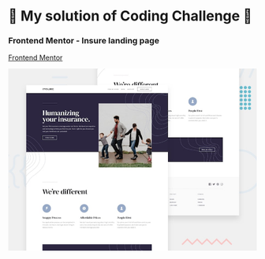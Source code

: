 # 🚀 My solution of Coding Challenge 🚀
### Frontend Mentor - Insure landing page
[Frontend Mentor](https://www.frontendmentor.io/)

![](images/preview.jpg)
